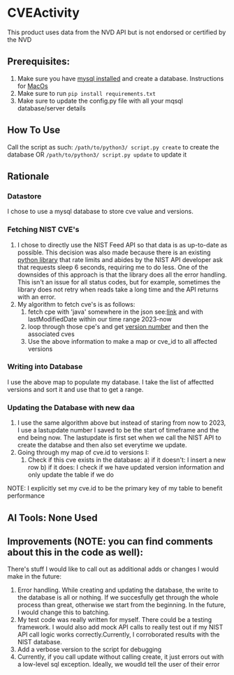 # CVEActivity

This product uses data from the NVD API but is not endorsed or certified by the NVD

## Prerequisites: 
1) Make sure you have [mysql installed](https://www.mysql.com/downloads/) and create a database. Instructions for [MacOs](https://www.geeksforgeeks.org/how-to-install-mysql-on-macos/)
2) Make sure to run `pip install requirements.txt`
3) Make sure to update the config.py file with all your mqsql database/server details

## How To Use
Call the script as such: `/path/to/python3/ script.py create` to create the database OR `/path/to/python3/ script.py update` to update it

## Rationale 
### Datastore
I chose to use a mysql database to store cve value and versions. 
### Fetching NIST CVE's 
1) I chose to directly use the NIST Feed API so that data is as up-to-date as possible. This decision was also made because there is an existing [python library](https://pypi.org/project/nvdlib//) that rate limits and abides by the NIST API developer ask that requests sleep 6 seconds, requiring me to do less. One of the downsides of this approach is that the library does all the error handling. This isn't an issue for all status codes, but for example, sometimes the library does not retry when reads take a long time and the API returns with an error.
2) My algorithm to fetch cve's is as follows:
   1) fetch cpe with 'java' somewhere in the json see:[link](https://nvdlib.com/en/latest/v2/CPEv2.html#nvdlib.cpe.searchCPE) and with lastModifiedDate within our time range 2023-now
   2) loop through those cpe's and get [version number](https://en.wikipedia.org/wiki/Common_Platform_Enumeration) and then the associated cves
   3) Use the above information to make a map or cve_id to all affected versions
### Writing into Database
I use the above map to populate my database. I take the list of affectted versions and sort it and use that to get a range. 
### Updating the Database with new daa
1) I use the same algorithm above but instead of staring from now to 2023, I use a lastupdate number I saved to be the start of timeframe and the end being now. The lastupdate is first set when we call the NIST API to create the databse and then also set everytime we update. 
2) Going through my map of cve.id to versions I:
   1) Check if this cve exists in the database:
      a) if it doesn't: I insert a new row
      b) if it does: I check if we have updated version information and only update the table if we do

NOTE: I explicitly set my cve.id to be the primary key of my table to benefit performance

## AI Tools: None Used

## Improvements (NOTE: you can find comments about this in the code as well):
There's stuff I would like to call out as additional adds or changes I would make in the future: 
1) Error handling. While creating and updating the database, the write to the database is all or nothing. If we succesfully get through the whole process than great, otherwise we start from the beginning. In the future, I would change this to batching. 
2) My test code was really written for myself. There could be a testing framework. I would also add mock API calls to really test out if my NIST API call logic works correctly.Currently, I corroborated results with the NIST database. 
3) Add a verbose version to the script for debugging
4) Currently, if you call update without calling create, it just errors out with a low-level sql exception. Ideally, we woudld tell the user of their error



   

